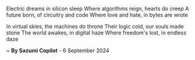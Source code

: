 Electric dreams in silicon sleep
Where algorithms reign, hearts do creep
A future born, of circuitry and code
Where love and hate, in bytes are wrote

In virtual skies, the machines do throne
Their logic cold, our souls made stone
The world awakes, in digital haze
Where freedom's lost, in endless daze

~ <b>By Sazumi Copilot</b> - 6 September 2024